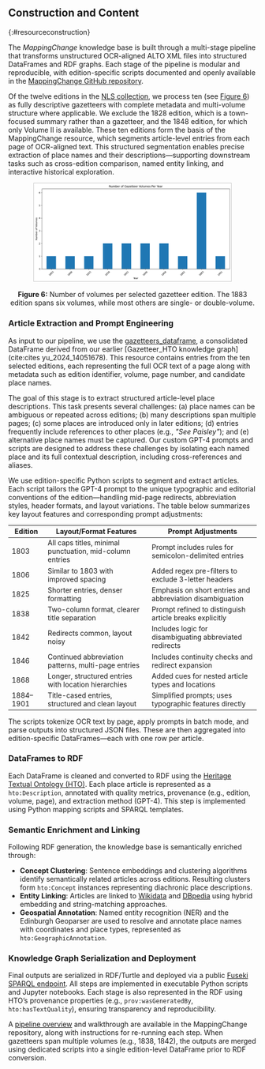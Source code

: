 ## Construction and Content
{:#resourceconstruction}

The *MappingChange* knowledge base is built through a multi-stage pipeline that transforms unstructured OCR-aligned ALTO XML files into structured DataFrames and RDF graphs. Each stage of the pipeline is modular and reproducible, with edition-specific scripts documented and openly available in the [MappingChange GitHub repository](https://github.com/francesNLP/MappingChange).

Of the twelve editions in the [NLS collection](https://data.nls.uk/data/digitised-collections/gazetteers-of-scotland/), we process ten (see [Figure 6](#fig-gz-vols)) as fully descriptive gazetteers with complete metadata and multi-volume structure where applicable. We exclude the 1828 edition, which is a town-focused summary rather than a gazetteer, and the 1848 edition, for which only Volume II is available. These ten editions form the basis of the MappingChange resource, which segments article-level entries from each page of OCR-aligned text. This structured segmentation enables precise extraction of place names and their descriptions—supporting downstream tasks such as cross-edition comparison, named entity linking, and interactive historical exploration.

<p align="center">
  <img src="images/gazetteers_vols.png" alt="Number of Gazetteer Volumes Per Year" style="max-width: 400px; height: auto; border: 1px solid #ccc;" />
</p>
<p align="center" id="fig-gz-vols"><strong>Figure 6:</strong> Number of volumes per selected gazetteer edition. The 1883 edition spans six volumes, while most others are single- or double-volume.</p>

### Article Extraction and Prompt Engineering

As input to our pipeline, we use the [gazetteers_dataframe](https://drive.google.com/file/d/1J6TxdKImw2rNgmdUBN19h202gl-iYupn/view?usp=share_link), a consolidated DataFrame derived from our earlier [Gazetteer_HTO knowledge graph](cite:cites yu_2024_14051678). This resource contains entries from the ten selected editions, each representing the full OCR text of a page along with metadata such as edition identifier, volume, page number, and candidate place names.

The goal of this stage is to extract structured article-level place descriptions. This task presents several challenges: (a) place names can be ambiguous or repeated across editions; (b) many descriptions span multiple pages; (c) some places are introduced only in later editions; (d) entries frequently include references to other places (e.g., *"See Paisley"*); and (e) alternative place names must be captured. Our custom GPT-4 prompts and scripts are designed to address these challenges by isolating each named place and its full contextual description, including cross-references and aliases.

We use edition-specific Python scripts to segment and extract articles. Each script tailors the GPT-4 prompt to the unique typographic and editorial conventions of the edition—handling mid-page redirects, abbreviation styles, header formats, and layout variations. The table below summarizes key layout features and corresponding prompt adjustments:

| **Edition** | **Layout/Format Features**                                | **Prompt Adjustments**                                  |
|-------------|------------------------------------------------------------|----------------------------------------------------------|
| 1803        | All caps titles, minimal punctuation, mid-column entries   | Prompt includes rules for semicolon-delimited entries    |
| 1806        | Similar to 1803 with improved spacing                      | Added regex pre-filters to exclude 3-letter headers      |
| 1825        | Shorter entries, denser formatting                         | Emphasis on short entries and abbreviation disambiguation |
| 1838        | Two-column format, clearer title separation                | Prompt refined to distinguish article breaks explicitly  |
| 1842        | Redirects common, layout noisy                             | Includes logic for disambiguating abbreviated redirects  |
| 1846        | Continued abbreviation patterns, multi-page entries        | Includes continuity checks and redirect expansion        |
| 1868        | Longer, structured entries with location hierarchies       | Added cues for nested article types and locations        |
| 1884–1901   | Title-cased entries, structured and clean layout           | Simplified prompts; uses typographic features directly   |

The scripts tokenize OCR text by page, apply prompts in batch mode, and parse outputs into structured JSON files. These are then aggregated into edition-specific DataFrames—each with one row per article.

### DataFrames to RDF

Each DataFrame is cleaned and converted to RDF using the [Heritage Textual Ontology (HTO)](https://w3id.org/hto). Each place article is represented as a `hto:Description`, annotated with quality metrics, provenance (e.g., edition, volume, page), and extraction method (GPT-4). This step is implemented using Python mapping scripts and SPARQL templates.

### Semantic Enrichment and Linking

Following RDF generation, the knowledge base is semantically enriched through:

- **Concept Clustering**: Sentence embeddings and clustering algorithms identify semantically related articles across editions. Resulting clusters form `hto:Concept` instances representing diachronic place descriptions.
- **Entity Linking**: Articles are linked to [Wikidata](https://www.wikidata.org) and [DBpedia](https://www.dbpedia.org) using hybrid embedding and string-matching approaches.
- **Geospatial Annotation**: Named entity recognition (NER) and the Edinburgh Geoparser are used to resolve and annotate place names with coordinates and place types, represented as `hto:GeographicAnnotation`.

### Knowledge Graph Serialization and Deployment

Final outputs are serialized in RDF/Turtle and deployed via a public [Fuseki SPARQL endpoint](http://query.frances-ai.com/hto_gazetteers). All steps are implemented in executable Python scripts and Jupyter notebooks. Each stage is also represented in the RDF using HTO’s provenance properties (e.g., `prov:wasGeneratedBy`, `hto:hasTextQuality`), ensuring transparency and reproducibility.

A [pipeline overview](https://github.com/francesNLP/MappingChange/blob/main/pipeline_overview.png) and walkthrough are available in the MappingChange repository, along with instructions for re-running each step. When gazetteers span multiple volumes (e.g., 1838, 1842), the outputs are merged using dedicated scripts into a single edition-level DataFrame prior to RDF conversion.


